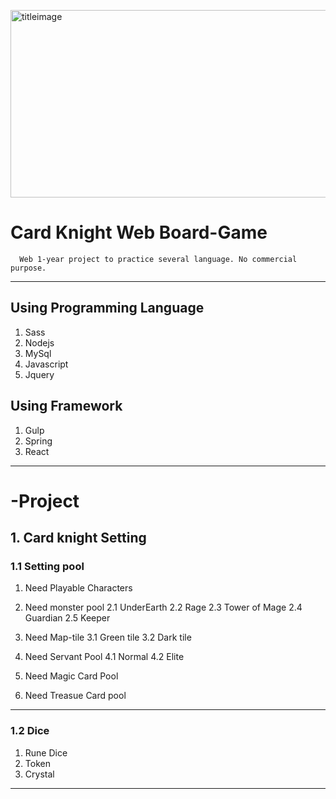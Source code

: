 



<img src="https://img1.daumcdn.net/thumb/R1280x0/?scode=mtistory2&fname=https%3A%2F%2Fk.kakaocdn.net%2Fdn%2FwVKER%2FbtqzH1RMpKR%2FNY0C7pce3CObkQIUGyT0G1%2Fimg.jpg" width="550px" height="300px" title="title" alt="titleimage"></img><br/>


# Card Knight Web Board-Game
````
  Web 1-year project to practice several language. No commercial purpose.
````
****
## Using Programming Language
  1. Sass
  2. Nodejs
  3. MySql
  4. Javascript
  5. Jquery

## Using Framework
  1. Gulp
  2. Spring 
  3. React


****
# -Project 

## 1. Card knight Setting

### 1.1 Setting pool
  1. Need Playable Characters
  
  2. Need monster pool
    2.1 UnderEarth
    2.2 Rage
    2.3 Tower of Mage
    2.4 Guardian
    2.5 Keeper
    
  3. Need Map-tile
    3.1 Green tile
    3.2 Dark tile
    
  4. Need Servant Pool
    4.1 Normal
    4.2 Elite
    
  5. Need Magic Card Pool
  6. Need Treasue Card pool
  
****
  
### 1.2 Dice
  1. Rune Dice
  2. Token
  3. Crystal
  
  
****
  
  
  

